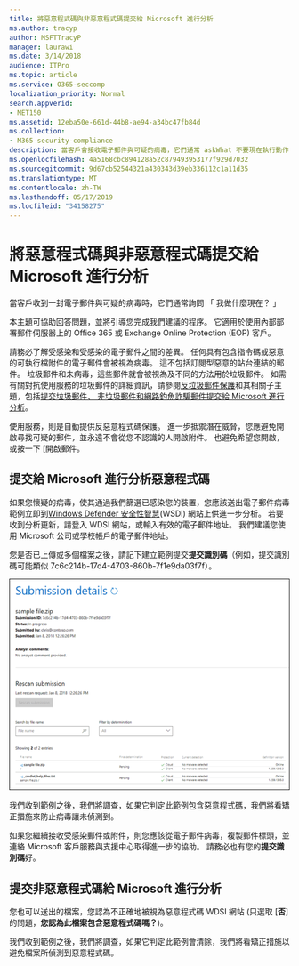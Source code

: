 ```yaml
---
title: 將惡意程式碼與非惡意程式碼提交給 Microsoft 進行分析
ms.author: tracyp
author: MSFTTracyP
manager: laurawi
ms.date: 3/14/2018
audience: ITPro
ms.topic: article
ms.service: O365-seccomp
localization_priority: Normal
search.appverid:
- MET150
ms.assetid: 12eba50e-661d-44b8-ae94-a34bc47fb84d
ms.collection:
- M365-security-compliance
description: 當客戶會接收電子郵件與可疑的病毒，它們通常 askWhat 不要現在執行動作？
ms.openlocfilehash: 4a5168cbc894128a52c879493953177f929d7032
ms.sourcegitcommit: 9d67cb52544321a430343d39eb336112c1a11d35
ms.translationtype: MT
ms.contentlocale: zh-TW
ms.lasthandoff: 05/17/2019
ms.locfileid: "34158275"
---
```

# <a name="submitting-malware-and-non-malware-to-microsoft-for-analysis"></a>將惡意程式碼與非惡意程式碼提交給 Microsoft 進行分析

當客戶收到一封電子郵件與可疑的病毒時，它們通常詢問 「 我做什麼現在？ 」
  
本主題可協助回答問題，並將引導您完成我們建議的程序。 它適用於使用內部部署郵件伺服器上的 Office 365 或 Exchange Online Protection (EOP) 客戶。
  
請務必了解受感染和受感染的電子郵件之間的差異。 任何具有包含指令碼或惡意的可執行檔附件的電子郵件會被視為病毒。 這不包括訂閱型惡意的站台連結的郵件。 垃圾郵件和未病毒，這些郵件就會被視為及不同的方法用於垃圾郵件。 如需有關對抗使用服務的垃圾郵件的詳細資訊，請參閱[反垃圾郵件保護](anti-spam-and-anti-malware-protection.md)和其相關子主題，包括[提交垃圾郵件、 非垃圾郵件和網路釣魚詐騙郵件提交給 Microsoft 進行分析](submit-spam-non-spam-and-phishing-scam-messages-to-microsoft-for-analysis.md)。 
  
使用服務，則是自動提供反惡意程式碼保護。 進一步抵禦潛在威脅，您應避免開啟尋找可疑的郵件，並永遠不會從您不認識的人開啟附件。 也避免希望您開啟，或按一下 [開啟郵件。
  
## <a name="submitting-malware-to-microsoft-for-analysis"></a>提交給 Microsoft 進行分析惡意程式碼

如果您懷疑的病毒，使其通過我們篩選已感染您的裝置，您應該送出電子郵件病毒範例立即到[Windows Defender 安全性智慧](https://www.microsoft.com/wdsi/filesubmission)(WSDI) 網站上供進一步分析。 若要收到分析更新，請登入 WDSI 網站，或輸入有效的電子郵件地址。 我們建議您使用 Microsoft 公司或學校帳戶的電子郵件地址。 
  
您是否已上傳或多個檔案之後，請記下建立範例提交**提交識別碼**（例如，提交識別碼可能類似 7c6c214b-17d4-4703-860b-7f1e9da03f7f）。 
  
![Windows Defender 安全性智慧網站中的提交詳細資料](media/EOP-Malware-Protection-Center.png)
  
我們收到範例之後，我們將調查，如果它判定此範例包含惡意程式碼，我們將看矯正措施來防止病毒讓未偵測到。
  
如果您繼續接收受感染郵件或附件，則您應該從電子郵件病毒，複製郵件標頭，並連絡 Microsoft 客戶服務與支援中心取得進一步的協助。 請務必也有您的**提交識別碼**好。 
  
## <a name="submitting-non-malware-to-microsoft-for-analysis"></a>提交非惡意程式碼給 Microsoft 進行分析

您也可以送出的檔案，您認為不正確地被視為惡意程式碼 WDSI 網站 (只選取 [**否**] 的問題，**您認為此檔案包含惡意程式碼嗎？**)。
  
我們收到範例之後，我們將調查，如果它判定此範例會清除，我們將看矯正措施以避免檔案所偵測到惡意程式碼。
  

